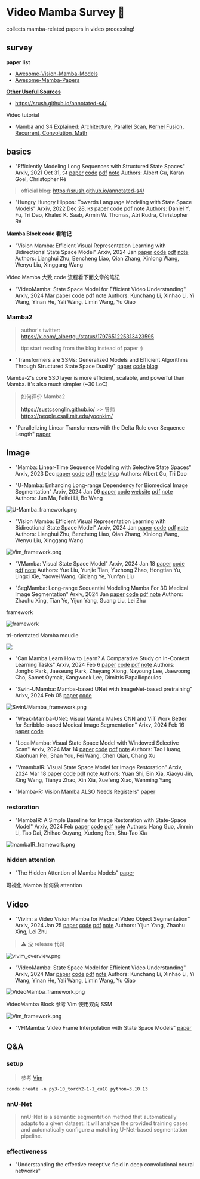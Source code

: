 # Video Mamba Survey :snake:

collects mamba-related papers in video processing!



## survey

**paper list**

- [Awesome-Vision-Mamba-Models](https://github.com/Ruixxxx/Awesome-Vision-Mamba-Models)
- [Awesome-Mamba-Papers](https://github.com/yyyujintang/Awesome-Mamba-Papers)



**[Other Useful Sources](https://github.com/yyyujintang/Awesome-Mamba-Papers?tab=readme-ov-file#other-useful-sources)**

- https://srush.github.io/annotated-s4/

Video tutorial

- [Mamba and S4 Explained: Architecture, Parallel Scan, Kernel Fusion, Recurrent, Convolution, Math](https://www.youtube.com/watch?v=8Q_tqwpTpVU)



## basics

- "Efficiently Modeling Long Sequences with Structured State Spaces" Arxiv, 2021 Oct 31, `S4`
  [paper](http://arxiv.org/abs/2111.00396v3) [code]() [pdf](./2021_10_Arxiv_Efficiently-Modeling-Long-Sequences-with-Structured-State-Spaces.pdf) [note](./2021_10_Arxiv_Efficiently-Modeling-Long-Sequences-with-Structured-State-Spaces_Note.md) 
  Authors: Albert Gu, Karan Goel, Christopher Ré

> official blog: https://srush.github.io/annotated-s4/







- "Hungry Hungry Hippos: Towards Language Modeling with State Space Models" Arxiv, 2022 Dec 28, `H3`
  [paper](http://arxiv.org/abs/2212.14052v3) [code]() [pdf](./2022_12_Arxiv_Hungry-Hungry-Hippos--Towards-Language-Modeling-with-State-Space-Models.pdf) [note](./2022_12_Arxiv_Hungry-Hungry-Hippos--Towards-Language-Modeling-with-State-Space-Models_Note.md)
  Authors: Daniel Y. Fu, Tri Dao, Khaled K. Saab, Armin W. Thomas, Atri Rudra, Christopher Ré





**Mamba Block code 看笔记**

- "Vision Mamba: Efficient Visual Representation Learning with Bidirectional State Space Model" Arxiv, 2024 Jan
  [paper](http://arxiv.org/abs/2401.09417v2) [code](https://github.com/hustvl/Vim.) [pdf](./2024_01_Arxiv_Vision-Mamba--Efficient-Visual-Representation-Learning-with-Bidirectional-State-Space-Model.pdf) [note](./2024_01_Arxiv_Vision-Mamba--Efficient-Visual-Representation-Learning-with-Bidirectional-State-Space-Model_Note.md)
  Authors: Lianghui Zhu, Bencheng Liao, Qian Zhang, Xinlong Wang, Wenyu Liu, Xinggang Wang



Video Mamba 大致 code 流程看下面文章的笔记

- "VideoMamba: State Space Model for Efficient Video Understanding" Arxiv, 2024 Mar
  [paper](http://arxiv.org/abs/2403.06977v1) [code](https://github.com/OpenGVLab/VideoMamba) [pdf](./2024_03_Arxiv_VideoMamba--State-Space-Model-for-Efficient-Video-Understanding.pdf) [note](./2024_03_Arxiv_VideoMamba--State-Space-Model-for-Efficient-Video-Understanding_Note.md)
  Authors: Kunchang Li, Xinhao Li, Yi Wang, Yinan He, Yali Wang, Limin Wang, Yu Qiao



### Mamba2

> author's twitter: https://x.com/_albertgu/status/1797651225313423595
>
> tip: start reading from the blog instead of paper ;)

- "Transformers are SSMs: Generalized Models and Efficient Algorithms Through Structured State Space Duality"
  [paper](https://arxiv.org/abs/2405.21060) [code](https://github.com/state-spaces/mamba) [blog](https://goombalab.github.io/blog/2024/mamba2-part1-model/)



Mamba-2's core SSD layer is more efficient, scalable, and powerful than Mamba. it's also much simpler (~30 LoC)



> 如何评价 Mamba2
>
> https://sustcsonglin.github.io/ >> 导师 https://people.csail.mit.edu/yoonkim/

- "Parallelizing Linear Transformers with the Delta Rule over Sequence Length"
  [paper](https://arxiv.org/pdf/2406.06484) 



## Image

- "Mamba: Linear-Time Sequence Modeling with Selective State Spaces" Arxiv, 2023 Dec
  [paper](http://arxiv.org/abs/2312.00752v1) [code](https://github.com/state-spaces/mamba) [pdf](./2023_12_Arxiv_Mamba--Linear-Time-Sequence-Modeling-with-Selective-State-Spaces.pdf) [note](./2023_12_Arxiv_Mamba--Linear-Time-Sequence-Modeling-with-Selective-State-Spaces_Note.md) [blog](https://zhuanlan.zhihu.com/p/680846351)
  Authors: Albert Gu, Tri Dao



- "U-Mamba: Enhancing Long-range Dependency for Biomedical Image Segmentation" Arxiv, 2024 Jan 09
  [paper](http://arxiv.org/abs/2401.04722v1) [code](https://github.com/bowang-lab/U-Mamba) [website](https://wanglab.ai/u-mamba.html) [pdf](./2024_01_Arxiv_U-Mamba--Enhancing-Long-range-Dependency-for-Biomedical-Image-Segmentation.pdf) [note](./2024_01_Arxiv_U-Mamba--Enhancing-Long-range-Dependency-for-Biomedical-Image-Segmentation_Note.md)
  Authors: Jun Ma, Feifei Li, Bo Wang

![U-Mamba_framework.png](docs/survey_video_mamba/U-Mamba_framework.png)





- "Vision Mamba: Efficient Visual Representation Learning with Bidirectional State Space Model" Arxiv, 2024 Jan
  [paper](http://arxiv.org/abs/2401.09417v2) [code](https://github.com/hustvl/Vim.) [pdf](./2024_01_Arxiv_Vision-Mamba--Efficient-Visual-Representation-Learning-with-Bidirectional-State-Space-Model.pdf) [note](./2024_01_Arxiv_Vision-Mamba--Efficient-Visual-Representation-Learning-with-Bidirectional-State-Space-Model_Note.md)
  Authors: Lianghui Zhu, Bencheng Liao, Qian Zhang, Xinlong Wang, Wenyu Liu, Xinggang Wang

![Vim_framework.png](docs/survey_video_mamba/Vim_framework.png)





- "VMamba: Visual State Space Model" Arxiv, 2024 Jan 18
  [paper](http://arxiv.org/abs/2401.10166v1) [code](https://github.com/MzeroMiko/VMamba.) [pdf](./2024_01_Arxiv_VMamba--Visual-State-Space-Model.pdf) [note](./2024_01_Arxiv_VMamba--Visual-State-Space-Model_Note.md)
  Authors: Yue Liu, Yunjie Tian, Yuzhong Zhao, Hongtian Yu, Lingxi Xie, Yaowei Wang, Qixiang Ye, Yunfan Liu



- "SegMamba: Long-range Sequential Modeling Mamba For 3D Medical Image Segmentation" Arxiv, 2024 Jan
  [paper](http://arxiv.org/abs/2401.13560v3) [code](https://github.com/ge-xing/SegMamba) [pdf](./2024_01_Arxiv_SegMamba--Long-range-Sequential-Modeling-Mamba-For-3D-Medical-Image-Segmentation.pdf) [note](./2024_01_Arxiv_SegMamba--Long-range-Sequential-Modeling-Mamba-For-3D-Medical-Image-Segmentation_Note.md)
  Authors: Zhaohu Xing, Tian Ye, Yijun Yang, Guang Liu, Lei Zhu

framework

![framework](https://github.com/ge-xing/SegMamba/raw/main/images/method_figure.jpg)

tri-orientated Mamba moudle

![](https://github.com/ge-xing/SegMamba/raw/main/images/modules.jpg)



- "Can Mamba Learn How to Learn? A Comparative Study on In-Context Learning Tasks" Arxiv, 2024 Feb 6
  [paper](http://arxiv.org/abs/2402.04248v1) [code]() [pdf](./2024_02_Arxiv_Can-Mamba-Learn-How-to-Learn--A-Comparative-Study-on-In-Context-Learning-Tasks.pdf) [note](./2024_02_Arxiv_Can-Mamba-Learn-How-to-Learn--A-Comparative-Study-on-In-Context-Learning-Tasks_Note.md)
  Authors: Jongho Park, Jaeseung Park, Zheyang Xiong, Nayoung Lee, Jaewoong Cho, Samet Oymak, Kangwook Lee, Dimitris Papailiopoulos





- "Swin-UMamba: Mamba-based UNet with ImageNet-based pretraining" Arixv, 2024 Feb 05
  [paper](https://arxiv.org/abs/2402.03302) [code](https://github.com/JiarunLiu/Swin-UMamba)

![SwinUMamba_framework.png](docs/survey_video_mamba/SwinUMamba_framework.png)





- "Weak-Mamba-UNet: Visual Mamba Makes CNN and ViT Work Better for Scribble-based Medical Image Segmentation" Arixv, 2024 Feb 16
  [paper](https://arxiv.org/abs/2402.10887) [code](https://github.com/ziyangwang007/Mamba-UNet)



- "LocalMamba: Visual State Space Model with Windowed Selective Scan" Arxiv, 2024 Mar 14
  [paper](http://arxiv.org/abs/2403.09338v1) [code](https://github.com/hunto/LocalMamba) [pdf](./2024_03_Arxiv_LocalMamba--Visual-State-Space-Model-with-Windowed-Selective-Scan.pdf) [note](./2024_03_Arxiv_LocalMamba--Visual-State-Space-Model-with-Windowed-Selective-Scan_Note.md)
  Authors: Tao Huang, Xiaohuan Pei, Shan You, Fei Wang, Chen Qian, Chang Xu



- "VmambaIR: Visual State Space Model for Image Restoration" Arxiv, 2024 Mar 18
  [paper](http://arxiv.org/abs/2403.11423v1) [code]() [pdf](./2024_03_Arxiv_VmambaIR--Visual-State-Space-Model-for-Image-Restoration.pdf) [note](./2024_03_Arxiv_VmambaIR--Visual-State-Space-Model-for-Image-Restoration_Note.md)
  Authors: Yuan Shi, Bin Xia, Xiaoyu Jin, Xing Wang, Tianyu Zhao, Xin Xia, Xuefeng Xiao, Wenming Yang



- "Mamba-R: Vision Mamba ALSO Needs Registers" 
  [paper](https://arxiv.org/abs/2405.14858)



### restoration

- "MambaIR: A Simple Baseline for Image Restoration with State-Space Model" Arxiv, 2024 Feb
  [paper](http://arxiv.org/abs/2402.15648v1) [code](https://github.com/csguoh/MambaIR) [pdf](./2024_02_Arxiv_MambaIR--A-Simple-Baseline-for-Image-Restoration-with-State-Space-Model.pdf) [note](./2024_02_Arxiv_MambaIR--A-Simple-Baseline-for-Image-Restoration-with-State-Space-Model_Note.md)
  Authors: Hang Guo, Jinmin Li, Tao Dai, Zhihao Ouyang, Xudong Ren, Shu-Tao Xia

![mambaIR_framework.png](docs/2024_02_Arxiv_MambaIR--A-Simple-Baseline-for-Image-Restoration-with-State-Space-Model_Note/mambaIR_framework.png)



### hidden attention

- "The Hidden Attention of Mamba Models"
  [paper](https://arxiv.org/pdf/2403.01590v2.pdf)

可视化 Mamba 如何做 attention



## Video

- "Vivim: a Video Vision Mamba for Medical Video Object Segmentation" Arxiv, 2024 Jan 25
  [paper](http://arxiv.org/abs/2401.14168v2) [code](https://github.com/scott-yjyang/Vivim) [pdf](./2024_01_Arxiv_Vivim--a-Video-Vision-Mamba-for-Medical-Video-Object-Segmentation.pdf) [note](./2024_01_Arxiv_Vivim--a-Video-Vision-Mamba-for-Medical-Video-Object-Segmentation_Note.md) 
  Authors: Yijun Yang, Zhaohu Xing, Lei Zhu

> :warning: 没 release 代码

![vivim_overview.png](docs/2024_01_Arxiv_Vivim--a-Video-Vision-Mamba-for-Medical-Video-Object-Segmentation_Note/vivim_overview.png)





- "VideoMamba: State Space Model for Efficient Video Understanding" Arxiv, 2024 Mar
  [paper](http://arxiv.org/abs/2403.06977v1) [code](https://github.com/OpenGVLab/VideoMamba) [pdf](./2024_03_Arxiv_VideoMamba--State-Space-Model-for-Efficient-Video-Understanding.pdf) [note](./2024_03_Arxiv_VideoMamba--State-Space-Model-for-Efficient-Video-Understanding_Note.md)
  Authors: Kunchang Li, Xinhao Li, Yi Wang, Yinan He, Yali Wang, Limin Wang, Yu Qiao

![VideoMamba_framework.png](docs/2024_03_Arxiv_VideoMamba--State-Space-Model-for-Efficient-Video-Understanding_Note/VideoMamba_framework.png)

VideoMamba Block 参考 Vim 使用双向 SSM

![Vim_framework.png](docs/survey_video_mamba/Vim_framework.png)





- "VFlMamba: Video Frame Interpolation with State Space Models"
  [paper](https://arxiv.org/abs/2407.02315)





## Q&A



### setup

> 参考 [Vim](https://github.com/hustvl/Vim)

```
conda create -n py3-10_torch2-1-1_cu18 python=3.10.13
```



### nnU-Net

> nnU-Net is a semantic segmentation method that automatically adapts to a given dataset. It will analyze the provided training cases and automatically configure a matching U-Net-based segmentation pipeline.



### effectiveness

- "Understanding the effective receptive field in deep convolutional neural networks"
